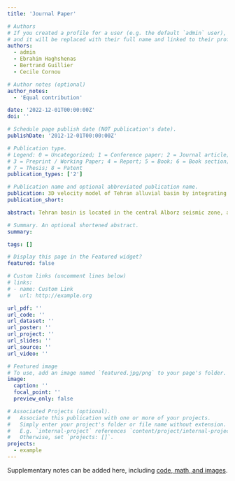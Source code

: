 ```yaml
---
title: 'Journal Paper'

# Authors
# If you created a profile for a user (e.g. the default `admin` user), write the username (folder name) here
# and it will be replaced with their full name and linked to their profile.
authors:
  - admin
  - Ebrahim Haghshenas
  - Bertrand Guillier
  - Cecile Cornou

# Author notes (optional)
author_notes:
  - 'Equal contribution'

date: '2022-12-01T00:00:00Z'
doi: ''

# Schedule page publish date (NOT publication's date).
publishDate: '2012-12-01T00:00:00Z'

# Publication type.
# Legend: 0 = Uncategorized; 1 = Conference paper; 2 = Journal article;
# 3 = Preprint / Working Paper; 4 = Report; 5 = Book; 6 = Book section;
# 7 = Thesis; 8 = Patent
publication_types: ['2']

# Publication name and optional abbreviated publication name.
publication: 3D velocity model of Tehran alluvial basin by integrating array and single station microtremor, geological and geophysical data In  *Engineering geology(submitted)*
publication_short: 

abstract: Tehran basin is located in the central Alborz seismic zone, a region with very high seismicity due to the existence of numerous large active faults. According to the model proposed by Engalenc (1968), for the Tehran sedimentary-geology, the Plio-Quaternary alluviums of Tehran consist in homogenous cemented conglomerates estimated up to 1000 m thick. In the city of Tehran, analysis of earthquakes recorded by a temporary seismological experiment (Haghshenas, 2005) has outlined a significant amplification of ground motion (up to 7-8) over a wide frequency range from about 0.4 Hz to 8 Hz. Haghshenas (2005) suggested that such amplification is due to the existence of thick alluvial deposits associated to a strong impedance contrast at large depth and also the presence of strong lateral discontinuities leading to multidimensional site effects. In order to better understand and predict the effects of the geometry and mechanical properties of the Tehran basin on surface ground motions, we developed a 3D shear-wave velocity model of Teheran’s basin by integrating all available geophysical, seismological and geological data. Geological data include 197 available geotechnical or geological logs within Tehran city. For geophysical data, it has been used 33 seismic ambient vibration arrays with aperture ranging from 100 m to 200 m and 13 active surface waves profiles in order to derive shear-wave velocity profiles. Finally, 884 single-station ambient vibration recordings (H/V data) have been also integrated. Interestingly, H/V method applied on seismic ambient noise was in most cases failing to provide fundamental resonance frequency of the site, most probably as a consequence of the low level of seismic ambient noise at low frequency (below 1 Hz). Shear-wave velocity down to the deep seismic bedrock were thus derived by joint inversion of dispersion curves, ellipticity of Rayleigh waves and fundamental resonance frequency. The final three-dimensional structure of the basin is then achieved by integrating the geological and geophysical information. This model outlines a heavy change in the bedrock depth ranges (from 89 m to 910 m) with strong lateral variation from north to south of the basin.

# Summary. An optional shortened abstract.
summary:

tags: []

# Display this page in the Featured widget?
featured: false

# Custom links (uncomment lines below)
# links:
# - name: Custom Link
#   url: http://example.org

url_pdf: ''
url_code: ''
url_dataset: ''
url_poster: ''
url_project: ''
url_slides: ''
url_source: ''
url_video: ''

# Featured image
# To use, add an image named `featured.jpg/png` to your page's folder.
image:
  caption: ''
  focal_point: ''
  preview_only: false

# Associated Projects (optional).
#   Associate this publication with one or more of your projects.
#   Simply enter your project's folder or file name without extension.
#   E.g. `internal-project` references `content/project/internal-project/index.md`.
#   Otherwise, set `projects: []`.
projects:
  - example
---
```


Supplementary notes can be added here, including [code, math, and images](https://wowchemy.com/docs/writing-markdown-latex/).
